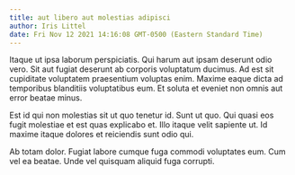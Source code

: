 ```yaml
---
title: aut libero aut molestias adipisci
author: Iris Littel
date: Fri Nov 12 2021 14:16:08 GMT-0500 (Eastern Standard Time)
---
```

Itaque ut ipsa laborum perspiciatis. Qui harum aut ipsam deserunt odio vero. Sit aut fugiat deserunt ab corporis voluptatum ducimus. Ad est sit cupiditate voluptatem praesentium voluptas enim. Maxime eaque dicta ad temporibus blanditiis voluptatibus eum. Et soluta et eveniet non omnis aut error beatae minus.

 Est id qui non molestias sit ut quo tenetur id. Sunt ut quo. Qui quasi eos fugit molestiae et est quas explicabo et. Illo itaque velit sapiente ut. Id maxime itaque dolores et reiciendis sunt odio qui.

 Ab totam dolor. Fugiat labore cumque fuga commodi voluptates eum. Cum vel ea beatae. Unde vel quisquam aliquid fuga corrupti.